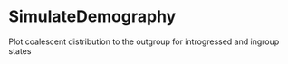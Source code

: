 # SimulateDemography
Plot coalescent distribution to the outgroup for introgressed and ingroup states
